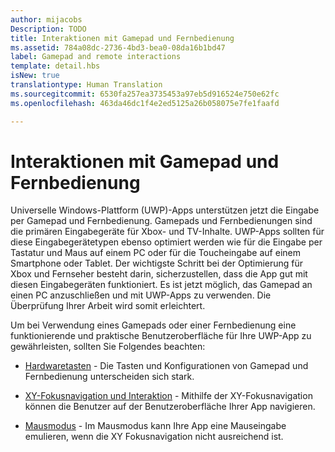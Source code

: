 ```yaml
---
author: mijacobs
Description: TODO
title: Interaktionen mit Gamepad und Fernbedienung
ms.assetid: 784a08dc-2736-4bd3-bea0-08da16b1bd47
label: Gamepad and remote interactions
template: detail.hbs
isNew: true
translationtype: Human Translation
ms.sourcegitcommit: 6530fa257ea3735453a97eb5d916524e750e62fc
ms.openlocfilehash: 463da46dc1f4e2ed5125a26b058075e7fe1faafd

---
```


# Interaktionen mit Gamepad und Fernbedienung

Universelle Windows-Plattform (UWP)-Apps unterstützen jetzt die Eingabe per Gamepad und Fernbedienung. Gamepads und Fernbedienungen sind die primären Eingabegeräte für Xbox- und TV-Inhalte. UWP-Apps sollten für diese Eingabegerätetypen ebenso optimiert werden wie für die Eingabe per Tastatur und Maus auf einem PC oder für die Toucheingabe auf einem Smartphone oder Tablet. Der wichtigste Schritt bei der Optimierung für Xbox und Fernseher besteht darin, sicherzustellen, dass die App gut mit diesen Eingabegeräten funktioniert.
Es ist jetzt möglich, das Gamepad an einen PC anzuschließen und mit UWP-Apps zu verwenden. Die Überprüfung Ihrer Arbeit wird somit erleichtert.

Um bei Verwendung eines Gamepads oder einer Fernbedienung eine funktionierende und praktische Benutzeroberfläche für Ihre UWP-App zu gewährleisten, sollten Sie Folgendes beachten:

* [Hardwaretasten](designing-for-tv.md#hardware-buttons)
             -
Die Tasten und Konfigurationen von Gamepad und Fernbedienung unterscheiden sich stark.

* [XY-Fokusnavigation und Interaktion](designing-for-tv.md#xy-focus-navigation-and-interaction)
             -
Mithilfe der XY-Fokusnavigation können die Benutzer auf der Benutzeroberfläche Ihrer App navigieren.

* [Mausmodus](designing-for-tv.md#mouse-mode)
             -
Im Mausmodus kann Ihre App eine Mauseingabe emulieren, wenn die XY Fokusnavigation nicht ausreichend ist.



<!--HONumber=Jun16_HO4-->


